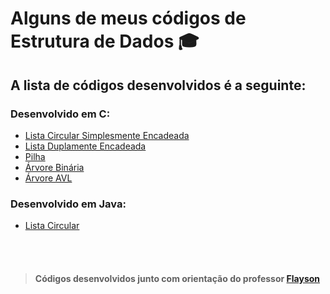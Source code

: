 # Alguns de meus códigos de Estrutura de Dados :mortar_board:

## A lista de códigos desenvolvidos é a seguinte:

### Desenvolvido em C:

* [Lista Circular Simplesmente Encadeada](https://github.com/lucasvurquiza/estruturaDeDados/blob/main/C/listaCircularSimplesmenteEncadeada.c)
* [Lista Duplamente Encadeada](https://github.com/lucasvurquiza/estruturaDeDados/blob/main/C/listaDuplamenteEncadeada.c)
* [Pilha](https://github.com/lucasvurquiza/estruturaDeDados/blob/main/C/pilha.c)
* [Árvore Binária](https://github.com/lucasvurquiza/estruturaDeDados/blob/main/C/tree.c)
* [Árvore AVL](https://github.com/lucasvurquiza/estruturaDeDados/blob/main/C/treeAvl.c)

### Desenvolvido em Java:

* [Lista Circular](https://github.com/lucasvurquiza/estruturaDeDados/blob/main/Java/Lista%20Circular/App.java)

<br>
<br>

> #### Códigos desenvolvidos junto com orientação do professor [Flayson](https://github.com/flayson)